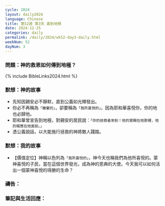 ```yaml
---
cycle: 2024
layout: daily2024
language: Chinese
title: 第52週 第3天 直到地極
date: 2024-12-25
categories: daily
permalink: /daily/2024/wk52-day3-daily.html
weekNum: 52
dayNum: 3
---
```


### 問題：神的救恩如何傳到地極？

{% include BibleLinks2024.html %}

### 默想：神的故事
+ 先知因錫安必不靜默，直到公義如光輝發出。
+ 你必不再稱為`「撇棄的」`，卻要稱為`「我所喜悅的」`，因為耶和華喜悅你，你的地也必歸他。
+ 耶和華曾宣告到地極，對錫安的居民說：`「你的拯救者來到！他的賞賜在他那裡，他的報應在他面前。」`
+ 憑公義說話，以大能施行拯救的神將敵人踐踏。

### 默想：我的故事
+ 【價值定位】神稱以色列為`「我所喜悅的」`，神今天也稱我們為他所喜悅的。蒙神喜悅的子民，當在這個世界發光，成為神的恩典的大使。今天我可以如何活出一個蒙神喜悅的得勝的生命？

### 禱告：

### 筆記與生活回應：
